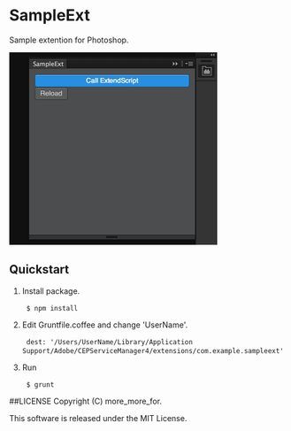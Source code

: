 # SampleExt
Sample extention for Photoshop.


<img src='./img/screenshot.png' title='SampleExt' alt='SampleExt' width='376' height='348' />


## Quickstart
1. Install package.
    
        $ npm install

1. Edit Gruntfile.coffee and change 'UserName'.
    
        dest: '/Users/UserName/Library/Application Support/Adobe/CEPServiceManager4/extensions/com.example.sampleext'

1. Run
    
        $ grunt


##LICENSE
Copyright (C) more_more_for.

This software is released under the MIT License.
